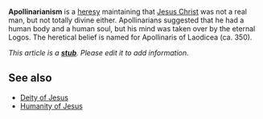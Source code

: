 **Apollinarianism** is a [heresy](Heresy "Heresy") maintaining that
[Jesus Christ](Jesus_Christ "Jesus Christ") was not a real man, but
not totally divine either. Apollinarians suggested that he had a
human body and a human soul, but his mind was taken over by the
eternal Logos. The heretical belief is named for Apollinaris of
Laodicea (ca. 350).

*This article is a **[stub](http://www.theopedia.com/Category:Theopedia_stubs "Category:Theopedia stubs")**. Please edit it to add information.*
## See also

-   [Deity of Jesus](Deity_of_Jesus "Deity of Jesus")
-   [Humanity of Jesus](Humanity_of_Jesus "Humanity of Jesus")



